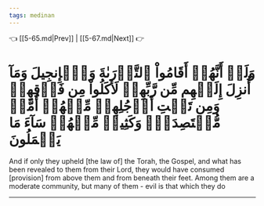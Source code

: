 ```yaml
---
tags: medinan
---
```


👈 [[5-65.md|Prev]] | [[5-67.md|Next]] 👉

# وَلَوۡ أَنَّهُمۡ أَقَامُواْ ٱلتَّوۡرَىٰةَ وَٱلۡإِنجِيلَ وَمَآ أُنزِلَ إِلَيۡهِم مِّن رَّبِّهِمۡ لَأَكَلُواْ مِن فَوۡقِهِمۡ وَمِن تَحۡتِ أَرۡجُلِهِمۚ مِّنۡهُمۡ أُمَّةٞ مُّقۡتَصِدَةٞۖ وَكَثِيرٞ مِّنۡهُمۡ سَآءَ مَا يَعۡمَلُونَ

And if only they upheld [the law of] the Torah, the Gospel, and what has been revealed to them from their Lord, they would have consumed [provision] from above them and from beneath their feet. Among them are a moderate community, but many of them - evil is that which they do

---

